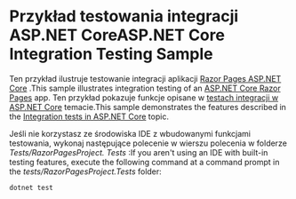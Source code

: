 # <a name="aspnet-core-integration-testing-sample"></a><span data-ttu-id="05e56-101">Przykład testowania integracji ASP.NET Core</span><span class="sxs-lookup"><span data-stu-id="05e56-101">ASP.NET Core Integration Testing Sample</span></span>

<span data-ttu-id="05e56-102">Ten przykład ilustruje testowanie integracji aplikacji [Razor Pages ASP.NET Core](https://docs.microsoft.com/aspnet/core/mvc/razor-pages) .</span><span class="sxs-lookup"><span data-stu-id="05e56-102">This sample illustrates integration testing of an [ASP.NET Core Razor Pages](https://docs.microsoft.com/aspnet/core/mvc/razor-pages) app.</span></span> <span data-ttu-id="05e56-103">Ten przykład pokazuje funkcje opisane w [testach integracji w ASP.NET Core](https://docs.microsoft.com/aspnet/core/test/integration-tests) temacie.</span><span class="sxs-lookup"><span data-stu-id="05e56-103">This sample demonstrates the features described in the [Integration tests in ASP.NET Core](https://docs.microsoft.com/aspnet/core/test/integration-tests) topic.</span></span>

<span data-ttu-id="05e56-104">Jeśli nie korzystasz ze środowiska IDE z wbudowanymi funkcjami testowania, wykonaj następujące polecenie w wierszu polecenia w folderze *Tests/RazorPagesProject. Tests* :</span><span class="sxs-lookup"><span data-stu-id="05e56-104">If you aren't using an IDE with built-in testing features, execute the following command at a command prompt in the *tests/RazorPagesProject.Tests* folder:</span></span>

```console
dotnet test
```
